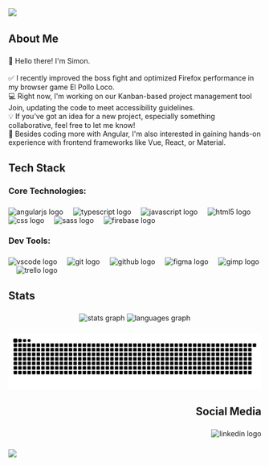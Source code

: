<div>
  <img style="100%" src="https://capsule-render.vercel.app/api?type=slice&height=100&section=header&reversal=false&text=SimCommit&fontSize=60&fontColor=f8f7e5&fontAlign=19.5&fontAlignY=80&stroke=-&descSize=20&descAlign=50&descAlignY=50&color=ff834f"  />
</div>

###

<h2 align="left">About Me</h2>

###

<p align="left">🦊 Hello there! I'm Simon.<br><br>✅ I recently improved the boss fight and optimized Firefox performance in my browser game El Pollo Loco.<br>💻 Right now, I'm working on our Kanban-based project management tool Join, updating the code to meet accessibility guidelines.<br>💡 If you’ve got an idea for a new project, especially something collaborative, feel free to let me know!<br>🌱 Besides coding more with Angular, I'm also interested in gaining hands-on experience with frontend frameworks like Vue, React, or Material.</p>

###

<h2 align="left">Tech Stack</h2>

###

<h3 align="left">Core Technologies:</h3>

###

<div align="left">
  <img src="https://cdn.jsdelivr.net/gh/devicons/devicon/icons/angularjs/angularjs-original.svg" height="40" alt="angularjs logo"  />
  <img width="12" />
  <img src="https://cdn.jsdelivr.net/gh/devicons/devicon/icons/typescript/typescript-original.svg" height="40" alt="typescript logo"  />
  <img width="12" />
  <img src="https://cdn.jsdelivr.net/gh/devicons/devicon/icons/javascript/javascript-original.svg" height="40" alt="javascript logo"  />
  <img width="12" />
  <img src="https://cdn.jsdelivr.net/gh/devicons/devicon/icons/html5/html5-original.svg" height="40" alt="html5 logo"  />
  <img width="12" />
  <img src="https://cdn.jsdelivr.net/gh/devicons/devicon/icons/css3/css3-original.svg" height="40" alt="css logo"  />
  <img width="12" />
  <img src="https://cdn.jsdelivr.net/gh/devicons/devicon/icons/sass/sass-original.svg" height="40" alt="sass logo"  />
  <img width="12" />
  <img src="https://cdn.jsdelivr.net/gh/devicons/devicon/icons/firebase/firebase-plain.svg" height="40" alt="firebase logo"  />
</div>

###

<h3 align="left">Dev Tools:</h3>

###

<div align="left">
  <img src="https://cdn.jsdelivr.net/gh/devicons/devicon/icons/vscode/vscode-original.svg" height="40" alt="vscode logo"  />
  <img width="12" />
  <img src="https://cdn.simpleicons.org/git/F05032" height="40" alt="git logo"  />
  <img width="12" />
  <img src="https://cdn.jsdelivr.net/gh/devicons/devicon/icons/github/github-original.svg" height="40" alt="github logo"  />
  <img width="12" />
  <img src="https://cdn.jsdelivr.net/gh/devicons/devicon/icons/figma/figma-original.svg" height="40" alt="figma logo"  />
  <img width="12" />
  <img src="https://cdn.jsdelivr.net/gh/devicons/devicon/icons/gimp/gimp-original.svg" height="40" alt="gimp logo"  />
  <img width="12" />
  <img src="https://cdn.jsdelivr.net/gh/devicons/devicon/icons/trello/trello-plain.svg" height="40" alt="trello logo"  />
</div>

###

<h2 align="left">Stats</h2>

###

<div align="center">
  <img src="https://github-readme-stats.vercel.app/api?username=SimCommit&hide_title=false&hide_rank=false&show_icons=true&include_all_commits=true&count_private=true&disable_animations=false&theme=dracula&locale=en&hide_border=false&order=1" height="150" alt="stats graph"  />
  <img src="https://github-readme-stats.vercel.app/api/top-langs?username=SimCommit&locale=en&hide_title=false&layout=compact&card_width=320&langs_count=5&theme=dracula&hide_border=false&order=2" height="150" alt="languages graph"  />
</div>

###

<img src="https://raw.githubusercontent.com/SimCommit/SimCommit/output/snake.svg" alt="Snake animation" />

###

<h2 align="right">Social Media</h2>

###

<div align="right">
  <img src="https://raw.githubusercontent.com/maurodesouza/profile-readme-generator/master/src/assets/icons/social/linkedin/default.svg" width="52" height="40" alt="linkedin logo"  />
</div>

###

<div>
  <img style="100%" src="https://capsule-render.vercel.app/api?type=slice&height=69&section=footer&reversal=false&fontSize=70&fontColor=ff834f&fontAlign=50&fontAlignY=50&stroke=-&descSize=20&descAlign=50&descAlignY=50&color=ff834f"  />
</div>

###
